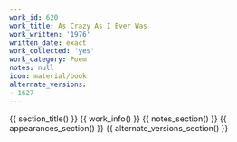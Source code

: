 ```yaml
---
work_id: 620
work_title: As Crazy As I Ever Was
work_written: '1976'
written_date: exact
work_collected: 'yes'
work_category: Poem
notes: null
icon: material/book
alternate_versions:
- 1627
---
```


{{ section_title() }}
{{ work_info() }}
{{ notes_section() }}
{{ appearances_section() }}
{{ alternate_versions_section() }}